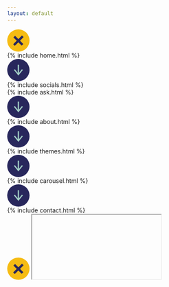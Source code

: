 ```yaml
---
layout: default
---
```


<div id="gs-home-page-slider__js" class="gs-home-page-slider js-loop">
  <svg class="close-section" width="52" height="52" viewBox="0 0 52 52" fill="none" xmlns="http://www.w3.org/2000/svg"><circle cx="26" cy="26" r="26" fill="#F6BC13"/><path d="M29.7967 26.4402l8.3218-8.3218-3.7749-3.7749-8.3218 8.3218-7.7406-7.7406-3.8564 3.8565 7.7405 7.7405-8.3218 8.3218 3.775 3.775 8.3218-8.3218 7.7786 7.7786 3.8565-3.8564-7.7787-7.7787z" fill="#28275C"/></svg>
  <div class="gs-slide blue inview arrow-right">
    {% include home.html %}
    <div class="arrow-container">
      <svg class="arrow next-arrow" width="52" height="52" viewBox="0 0 52 52" fill="none" xmlns="http://www.w3.org/2000/svg"><circle cx="26" cy="26" r="26" transform="rotate(90 26 26)" fill="#28275C"/><path d="M17.9954 24.2495l-2.5217 1.4167 10.54 12.9766L36.582 25.6662l-2.5216-1.4167-6.545 8.2167V13.6528h-2.975v18.8134l-6.545-8.2167z" fill="#A1CCC4"/></svg>
    </div>
    <div class="home-socials">
      {% include socials.html %}
    </div>
  </div>
  <div class="gs-slide pink circles-slide arrow-right">
    <div class="close-circles"></div>
    {% include ask.html %}
    <div class="arrow-container">
      <svg class="arrow next-arrow" width="52" height="52" viewBox="0 0 52 52" fill="none" xmlns="http://www.w3.org/2000/svg"><circle cx="26" cy="26" r="26" transform="rotate(90 26 26)" fill="#28275C"/><path d="M17.9954 24.2495l-2.5217 1.4167 10.54 12.9766L36.582 25.6662l-2.5216-1.4167-6.545 8.2167V13.6528h-2.975v18.8134l-6.545-8.2167z" fill="#A1CCC4"/></svg>
    </div>
  </div>
  <div id="about" class="gs-slide green arrow-right" data-url="about-page">
    <div class="page-selector"></div>
    {% include about.html %}
    <div class="arrow-container">
      <svg class="arrow next-arrow" width="52" height="52" viewBox="0 0 52 52" fill="none" xmlns="http://www.w3.org/2000/svg"><circle cx="26" cy="26" r="26" transform="rotate(90 26 26)" fill="#28275C"/><path d="M17.9954 24.2495l-2.5217 1.4167 10.54 12.9766L36.582 25.6662l-2.5216-1.4167-6.545 8.2167V13.6528h-2.975v18.8134l-6.545-8.2167z" fill="#A1CCC4"/></svg>
    </div>
  </div>
  <div id="case-study" class="gs-slide pink arrow-right themes" data-url="case-study-page">
    <div class="page-selector"></div>
    {% include themes.html %}
    <div class="arrow-container">
      <svg class="arrow next-arrow" width="52" height="52" viewBox="0 0 52 52" fill="none" xmlns="http://www.w3.org/2000/svg"><circle cx="26" cy="26" r="26" transform="rotate(90 26 26)" fill="#28275C"/><path d="M17.9954 24.2495l-2.5217 1.4167 10.54 12.9766L36.582 25.6662l-2.5216-1.4167-6.545 8.2167V13.6528h-2.975v18.8134l-6.545-8.2167z" fill="#A1CCC4"/></svg>
    </div>
  </div>
  <div class="gs-slide blue arrow-right">
    {% include carousel.html %}
    <div class="arrow-container">
      <svg class="arrow next-arrow" width="52" height="52" viewBox="0 0 52 52" fill="none" xmlns="http://www.w3.org/2000/svg"><circle cx="26" cy="26" r="26" transform="rotate(90 26 26)" fill="#28275C"/><path d="M17.9954 24.2495l-2.5217 1.4167 10.54 12.9766L36.582 25.6662l-2.5216-1.4167-6.545 8.2167V13.6528h-2.975v18.8134l-6.545-8.2167z" fill="#A1CCC4"/></svg>
    </div>
  </div>
  <div id="contact" class="gs-slide pink page-selector" data-url="case-study-page">
    {% include contact.html %}
  </div>
</div>

<!-- article placeholder -->
<div class="article">
  <svg class="close-article" width="52" height="52" viewBox="0 0 52 52" fill="none" xmlns="http://www.w3.org/2000/svg"><circle cx="26" cy="26" r="26" fill="#F6BC13"/><path d="M29.7967 26.4402l8.3218-8.3218-3.7749-3.7749-8.3218 8.3218-7.7406-7.7406-3.8564 3.8565 7.7405 7.7405-8.3218 8.3218 3.775 3.775 8.3218-8.3218 7.7786 7.7786 3.8565-3.8564-7.7787-7.7787z" fill="#28275C"/></svg>
  <iframe></iframe>
</div>
